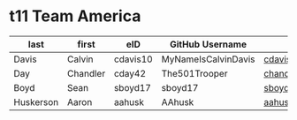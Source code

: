# t11 Team America

| last | first | eID | GitHub Username | Email |
|------|-------|-----|-----------------|-------|
| Davis | Calvin | cdavis10 | MyNameIsCalvinDavis | cdavis10@rams.colostate.edu|
| Day | Chandler | cday42 | The501Trooper | chandlerday1@gmail.com |
| Boyd | Sean | sboyd17 | sboyd17 | sboyd17@rams.colostate.edu |
| Huskerson | Aaron | aahusk | AAhusk | aahusk@rams.colostate.edu |
